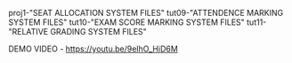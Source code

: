 proj1-"SEAT ALLOCATION SYSTEM FILES"
tut09-"ATTENDENCE MARKING SYSTEM FILES"
tut10-"EXAM SCORE MARKING SYSTEM FILES"
tut11-"RELATIVE GRADING SYSTEM FILES"

DEMO VIDEO - https://youtu.be/9eIhO_HiD6M
